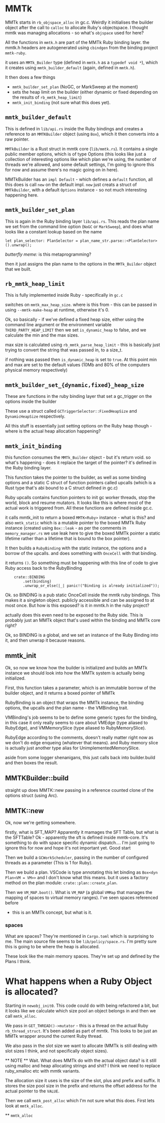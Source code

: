 # MMTk

MMTk starts in `rb_objspace_alloc` in gc.c. Weirdly it initialises the builder
object after the call to `calloc` to allocate Ruby's objectspace. I thought mmtk
was managing allocations - so what's `objspace` used for here?

All the functions in `mmtk.h` are part of the MMTk Ruby binding layer. the
mmtk.h headers are autogenerated using `cbindgen` from the binding project
`mmtk-ruby`.

it uses an `MMTk_Builder` type (defined in `mmtk.h` as a `typedef void *`),
which it creates using `mmtk_builder_default` (again, defined in `mmtk.h`).

It then does a few things

- `mmtk_builder_set_plan` (NoGC, or MarkSweep at the moment)
- sets the heap limit on the builder (either dynamic or fixed depending on the
  results of `rb_mmtk_heap_limit`)
- `mmtk_init_binding` (not sure what this does yet).

## `mmtk_builder_default`

This is defined in `lib/api.rs` inside the Ruby bindings and creates a reference
to an `MMTKBuilder` object (using `Box`), which it then converts into a raw pointer.

`MMTkBuilder` is a Rust struct in mmtk core (`lib/mmtk.rs`). It contains a single
public member options, which is of type Options (this looks like just a
collection of interesting options like which plan we're using, the number of
threads we're allowed, and some default settings, I'm going to ignore this for
now and assume there's no magic going on in here).

MMTkBuilder has an `impl Default` - which defines a `default` function, all this
does is call `new` on the default impl. `new` just creats a struct of
`MMTkBuilder`, with a default `Options` instance - so not much interesting happening
here.

## `mmtk_builder_set_plan`

This is again in the Ruby binding layer `lib/api.rs`. This reads the plan name
we set from the command line option (`NoGC` or `MarkSweep`), and does what looks
like a constant lookup based on the name

```
let plan_selector: PlanSelector = plan_name_str.parse::<PlanSelector>().unwrap();
```

_butterfly meme:_ is this metaprogramming?

then it just assigns the plan name to the options in the `MMTk_Builder` object that we built.

## `rb_mmtk_heap_limit`

This is fully implemented inside Ruby - specifically in `gc.c`

switches on `mmtk_max_heap_size`. where is this from - this can be passed in
using `--mmtk-make-heap` at runtime, otherwise it's 0.

Ok, so basically - if we've defined a fixed heap size, either using the command
line argument or the environment variable `THIRD_PARTY_HEAP_LIMIT` then we set
`is_dynamic_heap` to false, and we calculate the min and the max sizes.

max size is calculated using `rb_mmtk_parse_heap_limit` - this is basically just
trying to convert the string that was passed in, to a size_t.

if nothing was passed then `is_dynamic_heap` is set to `true`. At this point min and
max are set to the default values (10Mb and 80% of the computers physical memory
respectively)

## `mmtk_builder_set_{dynamic,fixed}_heap_size`

These are functions in the ruby binding layer that set a gc_trigger on the
options inside the builder

These use a struct called `GCTriggerSelector::FixedHeapSize` and `DynamicHeapSize`
respectively.

All this stuff is essentially just setting options on the Ruby heap though -
where is the actual heap allocation happening?

## `mmtk_init_binding`

this function consumes the `MMTk_Builder` object - but it's return void. so what's
happening - does it replace the target of the pointer? it's defined in the Ruby
binding layer.

This function takes the pointer to the builder, as well as some binding options
and a static C struct of function pointers called upcalls (which is a Rust type
that's abi bound to a C struct defined in gc.c)

Ruby upcalls contains function pointers to init gc worker threads, stop the
world, block and resume mutators. It looks like this is where most of the actual
work is triggered from. All these functions are defined inside gc.c.

it calls mmtk_init to return a boxed `MMTK<Ruby>` instance - what is this? and
also `mmtk_static` which is a mutable pointer to the boxed MMTk Ruby instance
(created using `Box::leak` - as per the comments in `memory_manager.rs` we use
leak here to give the boxed MMTk pointer a static lifetime rather than a
lifetime that is bound to the box pointer).

It then builds a `RubyBinding` with the static instance, the options and a borrow
of the upcalls. and does something with `OnceCell` with that binding.

it returns `()`. So something must be happening with this line of code to give
Ruby access back to the RubyBinding

```
    crate::BINDING
        .set(binding)
        .unwrap_or_else(|_| panic!("Binding is already initialized"));
```

Ok. so BINDING is a pub static OnceCell inside the mmtk ruby bindings. This
makes it a singleton object. publicly accessible and can be assigned to at most
once. But how is this exposed? is it in mmtk.h in the ruby project?

actually does this even need to be exposed to the Ruby side. This is probably
just an MMTk object that's used within the binding and MMTk core right?

Ok, so BINDING is a global, and we set an instance of the Ruby Binding into it,
and then unwrap it because reasons.

## mmtk_init

Ok, so now we know how the builder is initialized and builds an MMTk instance we
should look into how the MMTk system is actually being initialized.

First, this function takes a parameter, which is an immutable borrow of the
builder object, and it returns a boxed pointer of MMTk<RubyBinding>

RubyBinding is an object that wraps the MMTk instance, the binding options, the
upcalls and the plan name - the VMBinding trait.

VMBinding's job seems to be to define some generic types for the binding, in
this case it only really seems to care about VMEdge (type aliased to RubyEdge),
and VMMemorySlice (type aliased to RubyMemorySlice).

RubyEdge according to the comments, doesn't really matter right now as we don't
do edge enqueing (whatever that means). and Ruby memory slice is actually just
another type alias for UnimplementedMemorySlice.

aside from some logger shenanigans, this just calls back into builder.build and
then boxes the result.

## MMTKBuilder::build

straight up does MMTK::new passing in a reference counted clone of the options
struct (using Arc).

## MMTK::new

Ok, now we're getting somewhere.

firstly, what is SFT_MAP? Apparently it mamages the SFT Table, but what is the
SFTTable? Ok - apparently the sft is defined inside mmtk-core. It's something to
do with space specific dynamic dispatch.... I'm just going to ignore this for
now and hope it's not important yet. Good start

Then we build a `GCWorkScheduler`, passing in the number of configured threads
as a parameter (This is 1 for Ruby).

Then we build a plan. VSCode is type annotating this let binding as `Box<dyn
Plan<VM = VM>>` and I don't know what this means. but it uses a factory method
on the plan module: `crate::plan::create_plan`.

Then we `VM_MAP.boot()`. What is `VM_MAP` (a global `VMMap` that manages the
mapping of spaces to virtual memory ranges). I've seen spaces referenced before
- this is an MMTk concept, but what is it.

### spaces

What are spaces? They're mentioned in `Cargo.toml` which is surprising to me.
The main source file seems to be `lib/policy/space.rs`. I'm pretty sure this is
going to be where the heap is allocated.

These look like the main memory spaces. They're set up and defined by the Plans
I think.


# What happens when a Ruby Object is allocated?

Starting in `newobj_init0`. This code could do with being refactored a bit, but
it looks like we calculate which size pool an object belongs in and then we call `mmtk_alloc`.

We pass in `GET_THREAD()->mutator` - this is a thread on the actual Ruby
`rb_thread_struct`. It's been added as part of mmtk. This looks to be just an
MMTk wrapper around the current Ruby thread.

We also pass in the slot size we want to allocate (MMTk is still dealing with
slot sizes I think, and not specifically object sizes).

** NOTE ** Wait. What does MMTk do with the actual object data? is it still
using malloc and heap allocating strings and shit? I think we need to replace
ruby_xmalloc etc with mmtk variants.

The allocation size it uses is the size of the slot, plus and prefix and suffix.
It stores the size pool size in the prefix and returns the offset address for
the actual pointer to the `VALUE`.

Then we call `mmtk_post_alloc` which I'm not sure what this does. First lets
look at `mmtk_alloc`.

** `mmtk_alloc`




